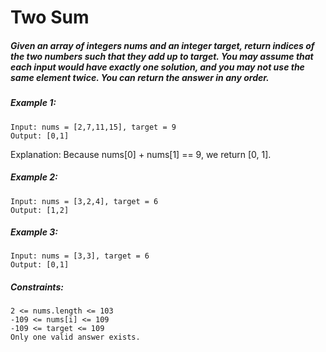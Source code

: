 # Two Sum

##### Given an array of integers nums and an integer target, return indices of the two numbers such that they add up to target. You may assume that each input would have exactly one solution, and you may not use the same element twice. You can return the answer in any order.
 
##### Example 1:
````
Input: nums = [2,7,11,15], target = 9
Output: [0,1]
````
Explanation: Because nums[0] + nums[1] == 9, we return [0, 1].


##### Example 2:
````
Input: nums = [3,2,4], target = 6
Output: [1,2]
````

##### Example 3:
````
Input: nums = [3,3], target = 6
Output: [0,1]
````

##### Constraints:

    2 <= nums.length <= 103
    -109 <= nums[i] <= 109
    -109 <= target <= 109
    Only one valid answer exists.

